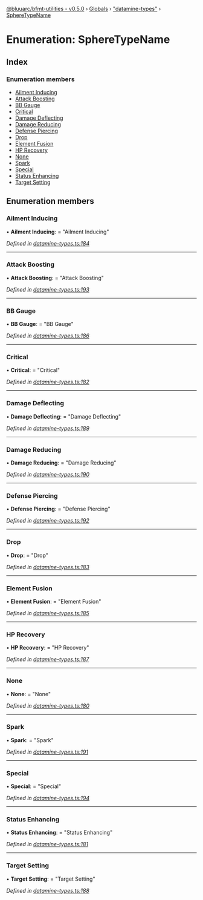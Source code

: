 [@bluuarc/bfmt-utilities - v0.5.0](../README.md) › [Globals](../globals.md) › ["datamine-types"](../modules/_datamine_types_.md) › [SphereTypeName](_datamine_types_.spheretypename.md)

# Enumeration: SphereTypeName

## Index

### Enumeration members

* [Ailment Inducing](_datamine_types_.spheretypename.md#ailment-inducing)
* [Attack Boosting](_datamine_types_.spheretypename.md#attack-boosting)
* [BB Gauge](_datamine_types_.spheretypename.md#bb-gauge)
* [Critical](_datamine_types_.spheretypename.md#critical)
* [Damage Deflecting](_datamine_types_.spheretypename.md#damage-deflecting)
* [Damage Reducing](_datamine_types_.spheretypename.md#damage-reducing)
* [Defense Piercing](_datamine_types_.spheretypename.md#defense-piercing)
* [Drop](_datamine_types_.spheretypename.md#drop)
* [Element Fusion](_datamine_types_.spheretypename.md#element-fusion)
* [HP Recovery](_datamine_types_.spheretypename.md#hp-recovery)
* [None](_datamine_types_.spheretypename.md#none)
* [Spark](_datamine_types_.spheretypename.md#spark)
* [Special](_datamine_types_.spheretypename.md#special)
* [Status Enhancing](_datamine_types_.spheretypename.md#status-enhancing)
* [Target Setting](_datamine_types_.spheretypename.md#target-setting)

## Enumeration members

###  Ailment Inducing

• **Ailment Inducing**: = "Ailment Inducing"

*Defined in [datamine-types.ts:184](https://github.com/BluuArc/bfmt-utilities/blob/master/src/datamine-types.ts#L184)*

___

###  Attack Boosting

• **Attack Boosting**: = "Attack Boosting"

*Defined in [datamine-types.ts:193](https://github.com/BluuArc/bfmt-utilities/blob/master/src/datamine-types.ts#L193)*

___

###  BB Gauge

• **BB Gauge**: = "BB Gauge"

*Defined in [datamine-types.ts:186](https://github.com/BluuArc/bfmt-utilities/blob/master/src/datamine-types.ts#L186)*

___

###  Critical

• **Critical**: = "Critical"

*Defined in [datamine-types.ts:182](https://github.com/BluuArc/bfmt-utilities/blob/master/src/datamine-types.ts#L182)*

___

###  Damage Deflecting

• **Damage Deflecting**: = "Damage Deflecting"

*Defined in [datamine-types.ts:189](https://github.com/BluuArc/bfmt-utilities/blob/master/src/datamine-types.ts#L189)*

___

###  Damage Reducing

• **Damage Reducing**: = "Damage Reducing"

*Defined in [datamine-types.ts:190](https://github.com/BluuArc/bfmt-utilities/blob/master/src/datamine-types.ts#L190)*

___

###  Defense Piercing

• **Defense Piercing**: = "Defense Piercing"

*Defined in [datamine-types.ts:192](https://github.com/BluuArc/bfmt-utilities/blob/master/src/datamine-types.ts#L192)*

___

###  Drop

• **Drop**: = "Drop"

*Defined in [datamine-types.ts:183](https://github.com/BluuArc/bfmt-utilities/blob/master/src/datamine-types.ts#L183)*

___

###  Element Fusion

• **Element Fusion**: = "Element Fusion"

*Defined in [datamine-types.ts:185](https://github.com/BluuArc/bfmt-utilities/blob/master/src/datamine-types.ts#L185)*

___

###  HP Recovery

• **HP Recovery**: = "HP Recovery"

*Defined in [datamine-types.ts:187](https://github.com/BluuArc/bfmt-utilities/blob/master/src/datamine-types.ts#L187)*

___

###  None

• **None**: = "None"

*Defined in [datamine-types.ts:180](https://github.com/BluuArc/bfmt-utilities/blob/master/src/datamine-types.ts#L180)*

___

###  Spark

• **Spark**: = "Spark"

*Defined in [datamine-types.ts:191](https://github.com/BluuArc/bfmt-utilities/blob/master/src/datamine-types.ts#L191)*

___

###  Special

• **Special**: = "Special"

*Defined in [datamine-types.ts:194](https://github.com/BluuArc/bfmt-utilities/blob/master/src/datamine-types.ts#L194)*

___

###  Status Enhancing

• **Status Enhancing**: = "Status Enhancing"

*Defined in [datamine-types.ts:181](https://github.com/BluuArc/bfmt-utilities/blob/master/src/datamine-types.ts#L181)*

___

###  Target Setting

• **Target Setting**: = "Target Setting"

*Defined in [datamine-types.ts:188](https://github.com/BluuArc/bfmt-utilities/blob/master/src/datamine-types.ts#L188)*
